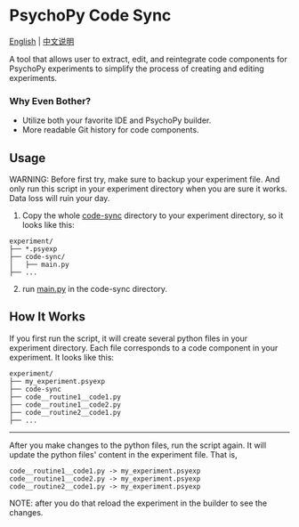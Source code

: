 # PsychoPy Code Sync

[English](README.md) | [中文说明](locale/README_zh.md)

A tool that allows user to extract, edit, and reintegrate code components for PsychoPy experiments to simplify the process of creating and editing experiments.

### Why Even Bother?

- Utilize both your favorite IDE and PsychoPy builder. 
- More readable Git history for code components.

## Usage

WARNING: Before first try, make sure to backup your experiment file. And only run this script in your experiment directory when you are sure it works. Data loss will ruin your day.

1. Copy the whole [code-sync](code-sync) directory to your experiment directory, so it looks like this:

```
experiment/
├── *.psyexp
├── code-sync/
│   ├── main.py
├── ...
```

2. run [main.py](code-sync/main.py) in the code-sync directory.

## How It Works

If you first run the script, it will create several python files in your experiment directory. Each file corresponds to a code component in your experiment. It looks like this:

```
experiment/
├── my_experiment.psyexp
├── code-sync
├── code__routine1__code1.py
├── code__routine1__code2.py
├── code__routine2__code1.py
├── ...
```

---

After you make changes to the python files, run the script again. It will update the python files' content in the experiment file. That is,

```
code__routine1__code1.py -> my_experiment.psyexp
code__routine1__code2.py -> my_experiment.psyexp
code__routine2__code1.py -> my_experiment.psyexp
```

NOTE: after you do that reload the experiment in the builder to see the changes.